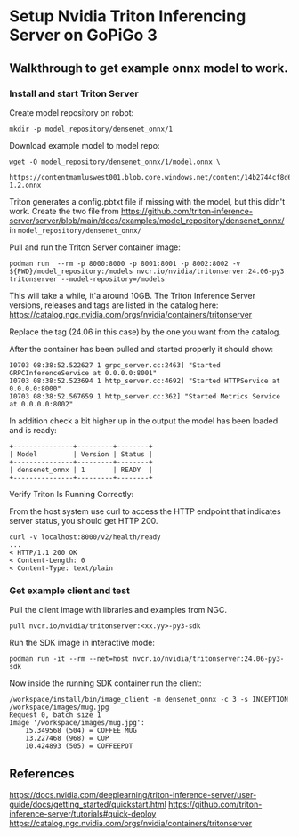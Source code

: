 # Setup Nvidia Triton Inferencing Server on GoPiGo 3
## Walkthrough to get example onnx model to work.
### Install and start Triton Server

Create model repository on robot:

```
mkdir -p model_repository/densenet_onnx/1
```
Download example model to model repo:

```
wget -O model_repository/densenet_onnx/1/model.onnx \
     https://contentmamluswest001.blob.core.windows.net/content/14b2744cf8d6418c87ffddc3f3127242/9502630827244d60a1214f250e3bbca7/08aed7327d694b8dbaee2c97b8d0fcba/densenet121-1.2.onnx
```

Triton generates a config.pbtxt file if missing with the model, but this didn't work. Create the two file from 
https://github.com/triton-inference-server/server/blob/main/docs/examples/model_repository/densenet_onnx/
in `model_repository/densenet_onnx/`

Pull and run the Triton Server container image:

```
podman run  --rm -p 8000:8000 -p 8001:8001 -p 8002:8002 -v ${PWD}/model_repository:/models nvcr.io/nvidia/tritonserver:24.06-py3 tritonserver --model-repository=/models
```

This will take a while, it'a around 10GB. The Triton Inference Server versions, releases and tags are listed in the catalog here: https://catalog.ngc.nvidia.com/orgs/nvidia/containers/tritonserver

Replace the tag (24.06 in this case) by the one you want from the catalog.

After the container has been pulled and started properly it should show:

```
I0703 08:38:52.522627 1 grpc_server.cc:2463] "Started GRPCInferenceService at 0.0.0.0:8001"
I0703 08:38:52.523694 1 http_server.cc:4692] "Started HTTPService at 0.0.0.0:8000"
I0703 08:38:52.567659 1 http_server.cc:362] "Started Metrics Service at 0.0.0.0:8002"
```

In addition check a bit higher up in the output the model has been loaded and is ready:

```
+---------------+---------+--------+
| Model         | Version | Status |
+---------------+---------+--------+
| densenet_onnx | 1       | READY  |
+---------------+---------+--------+
```

Verify Triton Is Running Correctly:

From the host system use curl to access the HTTP endpoint that indicates server status, you should get HTTP 200.

```
curl -v localhost:8000/v2/health/ready
...
< HTTP/1.1 200 OK
< Content-Length: 0
< Content-Type: text/plain
```

### Get example client and test
Pull the client image with libraries and examples from NGC.

```
pull nvcr.io/nvidia/tritonserver:<xx.yy>-py3-sdk
```

Run the SDK image in interactive mode:

```
podman run -it --rm --net=host nvcr.io/nvidia/tritonserver:24.06-py3-sdk
```

Now inside the running SDK container run the client:

```
/workspace/install/bin/image_client -m densenet_onnx -c 3 -s INCEPTION /workspace/images/mug.jpg
Request 0, batch size 1
Image '/workspace/images/mug.jpg':
    15.349568 (504) = COFFEE MUG
    13.227468 (968) = CUP
    10.424893 (505) = COFFEEPOT
```

## References
https://docs.nvidia.com/deeplearning/triton-inference-server/user-guide/docs/getting_started/quickstart.html
https://github.com/triton-inference-server/tutorials#quick-deploy
https://catalog.ngc.nvidia.com/orgs/nvidia/containers/tritonserver



